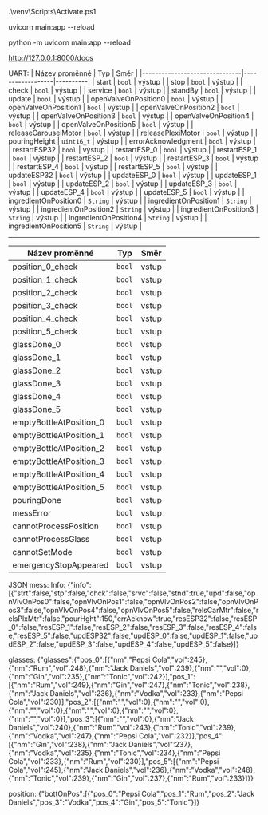 .\venv\Scripts\Activate.ps1


uvicorn main:app --reload

python -m uvicorn main:app --reload

http://127.0.0.1:8000/docs




UART:
| Název proměnné                | Typ              | Směr     |
|-------------------------------|------------------|----------|
| start                         | `bool`           | výstup   | 
| stop                          | `bool`           | výstup   | 
| check                         | `bool`           | výstup   | 
| service                       | `bool`           | výstup   | 
| standBy                       | `bool`           | výstup   | 
| update                        | `bool`           | výstup   | 
| openValveOnPosition0          | `bool`           | výstup   | 
| openValveOnPosition1          | `bool`           | výstup   | 
| openValveOnPosition2          | `bool`           | výstup   | 
| openValveOnPosition3          | `bool`           | výstup   | 
| openValveOnPosition4          | `bool`           | výstup   | 
| openValveOnPosition5          | `bool`           | výstup   | 
| releaseCarouselMotor          | `bool`           | výstup   | 
| releasePlexiMotor             | `bool`           | výstup   | 
| pouringHeight                 | `uint16_t`       | výstup   | 
| errorAcknowledgment           | `bool`           | výstup   | 
| restartESP32                  | `bool`           | výstup   | 
| restartESP_0                  | `bool`           | výstup   | 
| restartESP_1                  | `bool`           | výstup   | 
| restartESP_2                  | `bool`           | výstup   | 
| restartESP_3                  | `bool`           | výstup   | 
| restartESP_4                  | `bool`           | výstup   | 
| restartESP_5                  | `bool`           | výstup   | 
| updateESP32                   | `bool`           | výstup   | 
| updateESP_0                   | `bool`           | výstup   | 
| updateESP_1                   | `bool`           | výstup   | 
| updateESP_2                   | `bool`           | výstup   | 
| updateESP_3                   | `bool`           | výstup   | 
| updateESP_4                   | `bool`           | výstup   | 
| updateESP_5                   | `bool`           | výstup   | 
| ingredientOnPosition0         | `String`         | výstup   | 
| ingredientOnPosition1         | `String`         | výstup   | 
| ingredientOnPosition2         | `String`         | výstup   | 
| ingredientOnPosition3         | `String`         | výstup   | 
| ingredientOnPosition4         | `String`         | výstup   | 
| ingredientOnPosition5         | `String`         | výstup   | 

---------------------------------------------------------------
| Název proměnné                | Typ              | Směr     |
|-------------------------------|------------------|----------|
| position_0_check              | `bool`           | vstup    | 
| position_1_check              | `bool`           | vstup    | 
| position_2_check              | `bool`           | vstup    | 
| position_3_check              | `bool`           | vstup    | 
| position_4_check              | `bool`           | vstup    | 
| position_5_check              | `bool`           | vstup    | 
| glassDone_0                   | `bool`           | vstup    | 
| glassDone_1                   | `bool`           | vstup    | 
| glassDone_2                   | `bool`           | vstup    | 
| glassDone_3                   | `bool`           | vstup    | 
| glassDone_4                   | `bool`           | vstup    | 
| glassDone_5                   | `bool`           | vstup    | 
| emptyBottleAtPosition_0       | `bool`           | vstup    | 
| emptyBottleAtPosition_1       | `bool`           | vstup    | 
| emptyBottleAtPosition_2       | `bool`           | vstup    | 
| emptyBottleAtPosition_3       | `bool`           | vstup    | 
| emptyBottleAtPosition_4       | `bool`           | vstup    | 
| emptyBottleAtPosition_5       | `bool`           | vstup    | 
| pouringDone                   | `bool`           | vstup    | 
| messError                     | `bool`           | vstup    | 
| cannotProcessPosition         | `bool`           | vstup    | 
| cannotProcessGlass            | `bool`           | vstup    | 
| cannotSetMode                 | `bool`           | vstup    | 
| emergencyStopAppeared         | `bool`           | vstup    | 

JSON mess:
Info:
{"info":[{"strt":false,"stp":false,"chck":false,"srvc":false,"stnd":true,"upd":false,"opnVlvOnPos0":false,"opnVlvOnPos1":false,"opnVlvOnPos2":false,"opnVlvOnPos3":false,"opnVlvOnPos4":false,"opnVlvOnPos5":false,"relsCarMtr":false,"relsPlxMtr":false,"pourHght":150,"errAcknow":true,"resESP32":false,"resESP_0":false,"resESP_1":false,"resESP_2":false,"resESP_3":false,"resESP_4":false,"resESP_5":false,"updESP32":false,"updESP_0":false,"updESP_1":false,"updESP_2":false,"updESP_3":false,"updESP_4":false,"updESP_5":false}]}

glasses:
{"glasses":{"pos_0":[{"nm":"Pepsi Cola","vol":245},{"nm":"Rum","vol":248},{"nm":"Jack Daniels","vol":239},{"nm":"","vol":0},{"nm":"Gin","vol":235},{"nm":"Tonic","vol":242}],"pos_1":[{"nm":"Rum","vol":249},{"nm":"Gin","vol":247},{"nm":"Tonic","vol":238},{"nm":"Jack Daniels","vol":236},{"nm":"Vodka","vol":233},{"nm":"Pepsi Cola","vol":230}],"pos_2":[{"nm":"","vol":0},{"nm":"","vol":0},{"nm":"","vol":0},{"nm":"","vol":0},{"nm":"","vol":0},{"nm":"","vol":0}],"pos_3":[{"nm":"","vol":0},{"nm":"Jack Daniels","vol":240},{"nm":"Rum","vol":243},{"nm":"Tonic","vol":239},{"nm":"Vodka","vol":247},{"nm":"Pepsi Cola","vol":232}],"pos_4":[{"nm":"Gin","vol":238},{"nm":"Jack Daniels","vol":237},{"nm":"Vodka","vol":235},{"nm":"Tonic","vol":234},{"nm":"Pepsi Cola","vol":233},{"nm":"Rum","vol":230}],"pos_5":[{"nm":"Pepsi Cola","vol":245},{"nm":"Jack Daniels","vol":236},{"nm":"Vodka","vol":248},{"nm":"Tonic","vol":239},{"nm":"Gin","vol":237},{"nm":"Rum","vol":233}]}}

position:
{"bottOnPos":[{"pos_0":"Pepsi Cola","pos_1":"Rum","pos_2":"Jack Daniels","pos_3":"Vodka","pos_4":"Gin","pos_5":"Tonic"}]}
